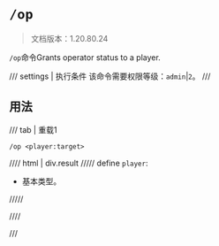 # `/op`

> 文档版本：1.20.80.24

`/op`命令Grants operator status to a player.

/// settings | 执行条件
该命令需要权限等级：`admin`|`2`。
///

## 用法

/// tab | 重载1
```mcfunction
/op <player:target>
```

//// html | div.result
///// define
`player`: <!-- md:samp target -->

- 基本类型。


/////

////

///
